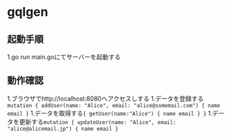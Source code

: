 # gqlgen

## 起動手順
1.go run main.goにてサーバーを起動する

## 動作確認

1.ブラウザでhttp://localhost:8080へアクセスしする
1.データを登録する```mutation {
  addUser(name: "Alice", email: "alice@somemail.com") {
    name
    email
  }```
1.データを取得する```{
  getUser(name:"Alice") {
    name
    email
  }
}```
1.データを更新する```mutation {
  updateUser(name: "Alice", email: "alice@alicemail.jp") {
    name
    email
}```
